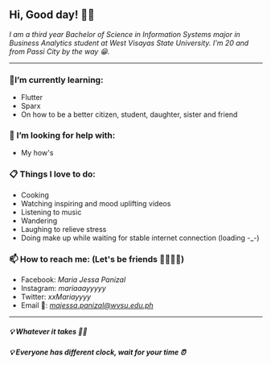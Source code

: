 ## **Hi, Good day! 👋😊**
*I am a third year Bachelor of Science in Information Systems major in Business Analytics student at West Visayas State University. I'm 20 and from Passi City by the way 😁.*

-----
### 🌱I’m currently learning:
- Flutter
- Sparx
- On how to be a better citizen, student, daughter, sister and friend

### 🔎 I’m looking for help with:
- My how's

### 📋 Things I love to do:
- Cooking
- Watching inspiring and mood uplifting videos
- Listening to music
- Wandering
- Laughing to relieve stress
- Doing make up while waiting for stable internet connection (loading -_-)

### 📫 How to reach me: (Let's be friends 👨‍👩‍👧‍👦)
- Facebook: *Maria Jessa Panizal*
- Instagram: *mariaaayyyyy*
- Twitter: *xxMariayyyy*
- Email 📧: *majessa.panizal@wvsu.edu.ph*

----------
##### *💡 Whatever it takes 💪✨*
##### *💡 Everyone has different clock, wait for your time ⏰*
